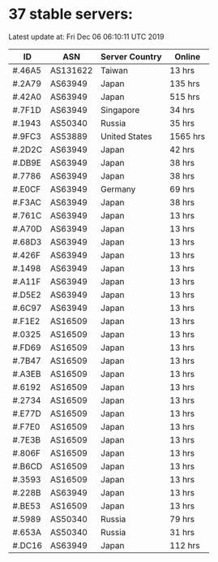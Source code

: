 # 37 stable servers:

Latest update at: Fri Dec 06 06:10:11 UTC 2019

| ID | ASN | Server Country | Online |
| -- | --- | -------------- | ------ |
| #.46A5 | AS131622 | Taiwan | 13 hrs |
| #.2A79 | AS63949 | Japan | 135 hrs |
| #.42A0 | AS63949 | Japan | 515 hrs |
| #.7F1D | AS63949 | Singapore | 34 hrs |
| #.1943 | AS50340 | Russia | 35 hrs |
| #.9FC3 | AS53889 | United States | 1565 hrs |
| #.2D2C | AS63949 | Japan | 42 hrs |
| #.DB9E | AS63949 | Japan | 38 hrs |
| #.7786 | AS63949 | Japan | 38 hrs |
| #.E0CF | AS63949 | Germany | 69 hrs |
| #.F3AC | AS63949 | Japan | 38 hrs |
| #.761C | AS63949 | Japan | 13 hrs |
| #.A70D | AS63949 | Japan | 13 hrs |
| #.68D3 | AS63949 | Japan | 13 hrs |
| #.426F | AS63949 | Japan | 13 hrs |
| #.1498 | AS63949 | Japan | 13 hrs |
| #.A11F | AS63949 | Japan | 13 hrs |
| #.D5E2 | AS63949 | Japan | 13 hrs |
| #.6C97 | AS63949 | Japan | 13 hrs |
| #.F1E2 | AS16509 | Japan | 13 hrs |
| #.0325 | AS16509 | Japan | 13 hrs |
| #.FD69 | AS16509 | Japan | 13 hrs |
| #.7B47 | AS16509 | Japan | 13 hrs |
| #.A3EB | AS16509 | Japan | 13 hrs |
| #.6192 | AS16509 | Japan | 13 hrs |
| #.2734 | AS16509 | Japan | 13 hrs |
| #.E77D | AS16509 | Japan | 13 hrs |
| #.F7E0 | AS16509 | Japan | 13 hrs |
| #.7E3B | AS16509 | Japan | 13 hrs |
| #.806F | AS16509 | Japan | 13 hrs |
| #.B6CD | AS16509 | Japan | 13 hrs |
| #.3593 | AS16509 | Japan | 13 hrs |
| #.228B | AS63949 | Japan | 13 hrs |
| #.BE53 | AS16509 | Japan | 13 hrs |
| #.5989 | AS50340 | Russia | 79 hrs |
| #.653A | AS50340 | Russia | 31 hrs |
| #.DC16 | AS63949 | Japan | 112 hrs |

